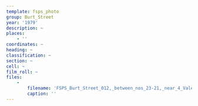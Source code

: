 ```yaml
---
template: fsps_photo
group: Burt_Street
year: '1979'
description: ~
places:
    - ''
coordinates: ~
heading: ~
classification: ~
section: ~
cell: ~
film_roll: ~
files:
    -
        filename: 'FSPS_Burt_Street_012,_between_nos_23-21,_near_4_Vale,_6-5-E,_1979.png'
        caption: ''
---
```

